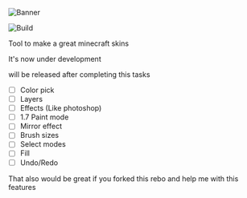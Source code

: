 ![Banner](http://s22.postimg.org/u464888ox/Banner.png)

![Build](https://ci.appveyor.com/api/projects/status/github/Kareemmax/Minecraft-Skiner?svg=true)

Tool to make a great minecraft skins

It's now under development

will be released  after completing this tasks

- [ ] Color pick
- [ ] Layers
- [ ] Effects (Like photoshop)
- [ ] 1.7 Paint mode
- [ ] Mirror effect
- [ ] Brush sizes
- [ ] Select modes
- [ ] Fill
- [ ] Undo/Redo

That also would be great if you forked this rebo and help me with this features
